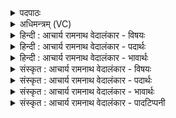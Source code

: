<details><summary>पदपाठः</summary>

ग꣣व्य꣢। उ꣣। सु꣢। नः꣣। य꣡था꣢꣯। पु꣣रा꣢। अ꣣श्वया꣢। उ꣣त꣢। र꣣थया꣢। व꣣रिवस्या꣢। म꣣हो꣡ना꣢म्। १८६।
</details>

<details><summary>अधिमन्त्रम् (VC)</summary>

- इन्द्रः
- वत्सः काण्वः
- गायत्री
- षड्जः
- ऐन्द्रं काण्डम्
</details>

<details><summary>हिन्दी : आचार्य रामनाथ वेदालंकार - विषयः</summary>

अगले मन्त्र में इन्द्र नाम से परमात्मा और राजा से प्रार्थना की गयी है।
</details>

<details><summary>हिन्दी : आचार्य रामनाथ वेदालंकार - पदार्थः</summary>

पदार्थान्वयभाषाः -  हे इन्द्र ! परमैश्वर्यशाली परब्रह्म परमात्मन् और राजन् ! आप (गव्या) गायों, भूमियों, वाक्शक्तियों, विद्युद्विद्याओं और अध्यात्मप्रकाश की किरणों को प्रदान करने की इच्छा से (उ सु) और (अश्वया) घोड़ों, प्राण-बलों, अग्नि तथा सूर्य की विद्याओं को प्रदान करने की इच्छा से, (उत) और (रथया) भूमि, जल व अन्तरिक्ष में चलनेवाले यानों एवं मानव-देह-रूप रथों को प्रदान करने की इच्छा से, तथा (महोनाम्) हम महानों को (वरिवस्या) धन प्रदान करने की इच्छा से (यथा पुरा) पहले के समान अब भी (नः) हमारे पास आइये ॥२॥ इस मन्त्र में श्लेषालङ्कार है ॥२॥
</details>

<details><summary>हिन्दी : आचार्य रामनाथ वेदालंकार - भावार्थः</summary>

भावार्थभाषाः -  परमेश्वर की कृपा से, राजा की सुव्यवस्था से और अपने पुरुषार्थ से मनुष्यों को दुधारू गौएँ, बलवान् घोड़े, तेल-गैस-बिजली-सूर्यताप आदि से चलाये जानेवाले भूमि, जल और अन्तरिक्ष में चलनेवाले यान, वाणी का बल, प्राण-बल, अग्नि-वायु-बिजली एवं सूर्य की विद्याएँ, अध्यात्म-प्रकाश और चक्रवर्ती राज्य प्राप्त करने चाहिएँ ॥२॥
</details>

<details><summary>संस्कृत : आचार्य रामनाथ वेदालंकार - विषयः</summary>

अथेन्द्रनाम्ना परमात्मानं राजानं च प्रार्थयते।
</details>

<details><summary>संस्कृत : आचार्य रामनाथ वेदालंकार - पदार्थः</summary>

पदार्थान्वयभाषाः -  हे इन्द्र परमैश्वर्यशालिन् परब्रह्म परमात्मन् राजन् वा ! त्वम् (गव्या२) गवाम् धेनूनां भूमीनां वाक्छक्तीनां, विद्युद्विद्यानाम् अध्यात्मप्रकाशकिरणानां च प्रदानेच्छया, (उ सु) अथ च (अश्वया) अश्वानाम् वाजिनां प्राणबलानाम् अग्निसूर्यविद्यादीनां च प्रदानेच्छया, (उत) अपि च (रथया) रथानाम् भूजलान्तरिक्षयानानां मानवदेहानां च प्रदानेच्छया, किञ्च (महोनाम्३) महताम् अस्माकम् (वरिवस्या४) वरिवो धनं तत्प्रदानेच्छया (यथा पुरा) पूर्वमिव साम्प्रतमपि (नः) अस्मान् आगहि आगच्छ इति शेषः ॥ गवां प्रदानेच्छा गव्या, अश्वानां प्रदानेच्छा अश्वया, रथानां प्रदानेच्छा रथया, वरिवसां धनानां प्रदानेच्छा वरिवस्या। वरिवस् इति धननाम। निघं० २।१०। सर्वत्र छन्दसि परेच्छायां क्यच उपसंख्यानम्।’ अ० ३।१।८ वा० इति परेच्छार्थे क्यच्। न च्छन्दस्यपुत्रस्य।’ अ० ७।४।३५ इति ईत्वदीर्घयोर्निषेधः। क्यजन्तेभ्यः अ प्रत्ययात्।’ अ० ३।३।१०२ इति भावे अः प्रत्ययः, ततष्टाप्। तृतीयैकवचने गव्यया, अश्वयया, रथयया, वरिवस्यया इति प्राप्ते सुपां सुलुक्।’ अ० ७।१।३९ इति तृतीयाया लुक्, पूर्वसवर्णदीर्घो वा। (गव्या)—गौः इति पृथिवीनाम, वाङ्नाम, रश्मिनाम, विद्युन्नाम च। निघं० १।१, १।११, १।५, निरु० ११।३८। (अश्वया)—अश्वः इति अग्निसूर्ययोरपि नाम, प्र नू॒नं जा॒तवे॑दस॒मश्वऺ हिनोत वा॒जिन॑म्।’ ऋ० १०।१८८।१, अग्निरेष यदश्वः।’ श० ६।३।३।२२, असौ वा आदित्यो अश्वः।’ तै० ब्रा० ३।९।२३।२, असौ वा आदित्य एषोऽश्वः।’ श० ७।३।२।१० इत्यादिप्रामाण्यात्। (महोनाम्)—महस् इति महन्नाम। निघं० ३।३। महसाम् इति प्राप्ते नुडागमश्छान्दसः। अत्र श्लेषालङ्कारः ॥२॥
</details>

<details><summary>संस्कृत : आचार्य रामनाथ वेदालंकार - भावार्थः</summary>

भावार्थभाषाः -  परमेश्वरस्य कृपया, राज्ञः सुव्यवस्थया, निजपुरुषार्थेन च मनुष्यैर्दोग्ध्र्यो धेनवो, बलवन्तोऽश्वास्तैलवायुविद्युत्सौरतापादिना सञ्चाल्यमानानि भूजलान्तरिक्षयानानि, वाग्बलं, प्राणबलम्, अग्निवायुविद्युदादित्यविद्या अध्यात्मप्रकाशश्चक्रवर्तिराज्यं च प्राप्तव्यानि ॥२॥
</details>

<details><summary>संस्कृत : आचार्य रामनाथ वेदालंकार - पादटिप्पनी</summary>

टिप्पणी:   १. ऋ० ८।४६।१०, ऋषिः वशोऽश्व्यः। वरिवस्य महामह इति तृतीयः पादः। २. गव्या गव्यया गवीच्छ्या, रथया रथेच्छया, अश्वया अश्वेच्छया वयं त्वां स्तुमः इति वाक्यशेषः—इति वि०। गवादिभ्यः शसो यादेशः सुपां सुलुक् इत्यादिना। गव्या गाः सु सुष्ठु नः अस्मभ्यं वरिवस्य प्रयच्छ। अश्वया अश्वान्, रथया रथान्—इति भ०। अस्माकं गवामिच्छया.... वरिवस्य परिचर आगच्छ, अश्वया अश्वप्रदानेच्छया, रथया रथेच्छया—इति सा०। ३. महोनाम्। महो धनं हविर्लक्षणम्, तद्वताम्—इति भ०। धनानाम्—इति सा०। ४. ऋग्वेदे वरिवस्य इति तिङन्तं पदमस्ति। तदनुसृत्य भरतसायणाभ्यां सामवेदेऽपि तिङन्तं स्वीकृतम्। तथापि पदपाठे वरिवस्या इति पाठात् पदकारस्येदं क्रियापदं न सम्मतम्, यतः पदपाठे दीर्घान्तं क्रियापदं सर्वत्र पदकारो ह्रस्वान्तं प्रदर्शयति, स्वरे तु नः विशेषः। विवरणकारस्तु वरिवस्या। वरिवस्यः परिचरणीयः, तस्मात् सम्बुद्ध्येकवचनम्, तस्य स्थाने सुपां सुलुक् इति आकारः। हे परिचरणीय इत्यर्थः इति व्याचख्यौ। तच्चिन्त्यं, सम्बुद्धिस्वराभावात्। सम्बुद्धौ तु पादादित्वात् षाष्ठेन आमन्त्रितस्य च इति सूत्रेण आद्युदात्तेन भाव्यम्।
</details>